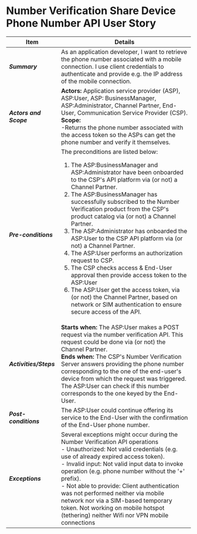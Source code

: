 # Number Verification Share Device Phone Number API User Story

| **Item** | **Details** |
| ---- | ------- |
| ***Summary*** | As an application developer, I want to retrieve the phone number associated with a mobile connection. I use client credentials to authenticate and provide e.g. the IP address of the mobile connection. |
| ***Actors and Scope*** | **Actors:** Application service provider (ASP), ASP:User, ASP: BusinessManager, ASP:Administrator, Channel Partner, End-User, Communication Service Provider (CSP). <br>**Scope:**  <br>-Returns the phone number associated with the access token so the ASPs can get the phone number and verify it themselves.|
| ***Pre-conditions*** |The preconditions are listed below:<br><ol><li>The ASP:BusinessManager and ASP:Administrator have been onboarded to the CSP's API platform via (or not) a Channel Partner.</li><li>The ASP:BusinessManager has successfully subscribed to the Number Verification product from the CSP's product catalog via (or not) a Channel Partner.</li><li>The ASP:Administrator has onboarded the ASP:User to the CSP API platform via (or not) a Channel Partner.</li><li>The ASP:User performs an authorization request to CSP.</li><li> The CSP checks access & End-User approval then provide access token to the ASP:User </li><li> The ASP:User get the access token, via (or not) the Channel Partner, based on network or SIM authentication to ensure secure access of the API.|
| ***Activities/Steps*** | **Starts when:** The ASP:User makes a POST request via the number verification API. This request could be done via (or not) the Channel Partner.<br>**Ends when:** The CSP's Number Verification Server answers providing the phone number corresponding to the one of the end-user's device from which the request was triggered. The ASP:User can check if this number corresponds to the one keyed by the End-User.|
| ***Post-conditions*** | The ASP:User could continue offering its service to the End-User with the confirmation of the End-User phone number.  |
| ***Exceptions*** | Several exceptions might occur during the Number Verification API operations<br>- Unauthorized: Not valid credentials (e.g. use of already expired access token).<br>- Invalid input: Not valid input data to invoke operation (e.g. phone number without the '+' prefix).<br>- Not able to provide: Client authentication was not performed neither via mobile network nor via a SIM-based temporary token. Not working on mobile hotspot (tethering) neither Wifi nor VPN mobile connections|